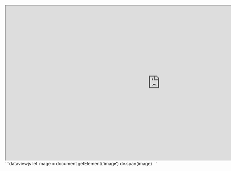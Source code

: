 <iframe src="https://docs.google.com/spreadsheets/d/1hK02vNriPsrQUSYIpVw9nCFQPhibD0IGNdPDosubu34/edit?usp=sharing" width=1000 height=500></iframe>
```dataviewjs
let image = document.getElement('image')
dv.span(image)
```
